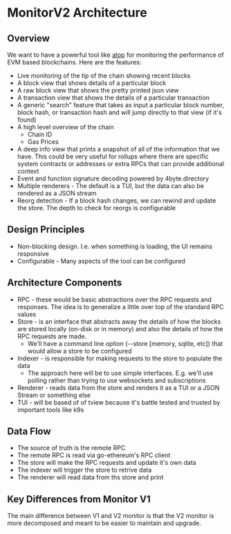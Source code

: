 # MonitorV2 Architecture

## Overview

We want to have a powerful tool like [atop](https://www.atoptool.nl/)
for monitoring the performance of EVM based blockchains. Here are the
features:

- Live monitoring of the tip of the chain showing recent blocks
- A block view that shows details of a particular block
- A raw block view that shows the pretty printed json view
- A transaction view that shows the details of a particular
  transaction
- A generic "search" feature that takes as input a particular block
  number, block hash, or transaction hash and will jump directly to
  that view (if it's found)
- A high level overview of the chain
  - Chain ID
  - Gas Prices
- A deep info view that prints a snapshot of all of the information
  that we have. This could be very useful for rollups where there are
  specific system contracts or addresses or extra RPCs that can
  provide additional context
- Event and function signature decoding powered by 4byte.directory
- Multiple renderers - The default is a TUI, but the data can also be
  rendered as a JSON stream
- Reorg detection - If a block hash changes, we can rewind and update
  the store. The depth to check for reorgs is configurable

## Design Principles

- Non-blocking design. I.e. when something is loading, the UI remains
  responsive
- Configurable - Many aspects of the tool can be configured

## Architecture Components

- RPC - these would be basic abstractions over the RPC requests and
  responses. The idea is to generalize a little over top of the
  standard RPC values
- Store - is an interface that abstracts away the details of how the
  blocks are stored locally (on-disk or in memory) and also the
  details of how the RPC requests are made.
  - We'll have a command line option (--store [memory, sqlite, etc])
    that would allow a store to be configured
- Indexer - is responsible for making requests to the store to
  populate the data
  - The approach here will be to use simple interfaces. E.g. we'll use
    polling rather than trying to use websockets and subscriptions
- Renderer - reads data from the store and renders it as a TUI or a
  JSON Stream or something else
- TUI - will be based of of tview because it's battle tested and
  trusted by important tools like k9s

## Data Flow

- The source of truth is the remote RPC
- The remote RPC is read via go-ethereum's RPC client
- The store will make the RPC requests and update it's own data
- The indexer will trigger the store to retrive data
- The renderer will read data from ths store and print

## Key Differences from Monitor V1

The main difference between V1 and V2 monitor is that the V2 monitor
is more decomposed and meant to be easier to maintain and upgrade.

